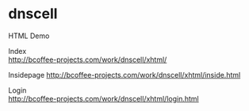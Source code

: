dnscell
=======

HTML Demo  

Index  
http://bcoffee-projects.com/work/dnscell/xhtml/  

Insidepage
http://bcoffee-projects.com/work/dnscell/xhtml/inside.html  

Login  
http://bcoffee-projects.com/work/dnscell/xhtml/login.html
